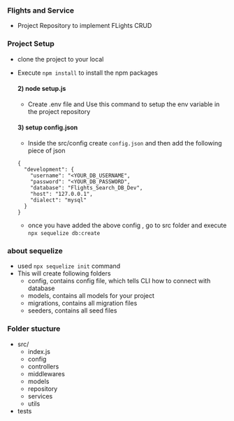 ### Flights and Service
- Project Repository to implement FLights CRUD

### Project Setup
- clone the project to your local
- Execute ```npm install```  to install the npm packages
  #### 2) node setup.js
  - Create .env file and Use this command to setup the env variable in the project repository

  #### 3) setup config.json
  - Inside the src/config create `config.json` and then add the following piece of json
  ```
  {
    "development": {
      "username": "<YOUR_DB_USERNAME",
      "password": "<YOUR_DB_PASSWORD",
      "database": "Flights_Search_DB_Dev",
      "host": "127.0.0.1",
      "dialect": "mysql" 
    }
  }
  ```
  - once you have added the above config , go to src folder and execute `npx sequelize db:create`

### about sequelize
- used `npx sequelize init` command
- This will create following folders
    - config, contains config file, which tells CLI how to connect with database
    - models, contains all models for your project
    - migrations, contains all migration files
    - seeders, contains all seed files

### Folder stucture
- src/
  - index.js
  - config
  - controllers
  - middlewares
  - models
  - repository
  - services
  - utils
- tests
